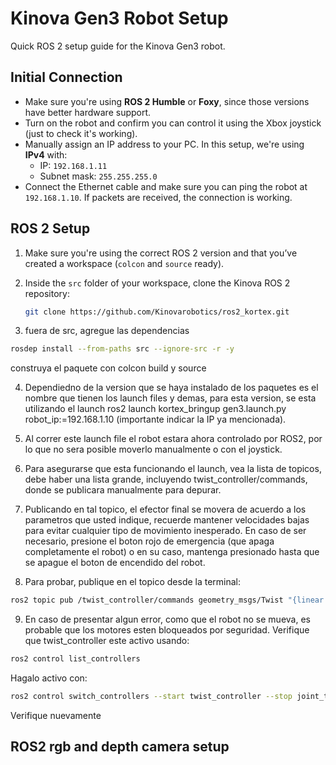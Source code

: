 # Kinova Gen3 Robot Setup

Quick ROS 2 setup guide for the Kinova Gen3 robot.

##  Initial Connection

- Make sure you're using **ROS 2 Humble** or **Foxy**, since those versions have better hardware support.  
- Turn on the robot and confirm you can control it using the Xbox joystick (just to check it's working).  
- Manually assign an IP address to your PC. In this setup, we're using **IPv4** with:  
  - IP: `192.168.1.11`  
  - Subnet mask: `255.255.255.0`  
- Connect the Ethernet cable and make sure you can ping the robot at `192.168.1.10`. If packets are received, the connection is working.

##  ROS 2 Setup

1. Make sure you're using the correct ROS 2 version and that you’ve created a workspace (`colcon` and `source` ready).

2. Inside the `src` folder of your workspace, clone the Kinova ROS 2 repository:

   ```bash
   git clone https://github.com/Kinovarobotics/ros2_kortex.git


3. fuera de src, agregue las dependencias
```bash
rosdep install --from-paths src --ignore-src -r -y
```
construya el paquete con colcon build y source 

4. Dependiedno de la version que se haya instalado de los paquetes es el nombre que tienen los launch files y demas, para esta version, se esta utilizando el launch 
ros2 launch kortex_bringup gen3.launch.py robot_ip:=192.168.1.10 (importante indicar la IP ya mencionada). 

5. Al correr este launch file el robot estara ahora controlado por ROS2, por lo que no sera posible moverlo manualmente o con el joystick.
   
6. Para asegurarse que esta funcionando el launch, vea la lista de topicos, debe haber una lista grande, incluyendo twist_controller/commands, donde se publicara manualmente para depurar.
    
7. Publicando en tal topico, el efector final se movera de acuerdo a los parametros que usted indique, recuerde mantener velocidades bajas para evitar cualquier tipo de movimiento inesperado. En caso de ser necesario, presione el boton rojo de emergencia (que apaga completamente el robot) o en su caso, mantenga presionado hasta que se apague el boton de encendido del robot.
   
8. Para probar, publique en el topico desde la terminal:
```bash
ros2 topic pub /twist_controller/commands geometry_msgs/Twist "{linear: {x: 0.0, y: 0.0, z: 0.0}, angular: {x: 0.0, y: 0.0, z: 0.02}}"
```
9. En caso de presentar algun error, como que el robot no se mueva, es probable que los motores esten bloqueados por seguridad. Verifique que twist_controller este activo usando:
```bash
ros2 control list_controllers
```
Hagalo activo con:
```bash
ros2 control switch_controllers --start twist_controller --stop joint_trajectory_controller --strict --controller-manager /controller_manager 
```
Verifique nuevamente

##  ROS2 rgb and depth camera setup 

